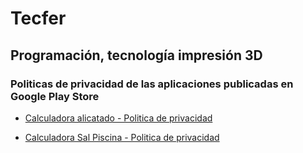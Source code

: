 # Tecfer

## Programación, tecnología impresión 3D

### Politicas de privacidad de las aplicaciones publicadas en Google Play Store

* [Calculadora alicatado - Politica de privacidad](/politica_privacidad.html)

* [Calculadora Sal Piscina - Politica de privacidad](/salpiscina.html)